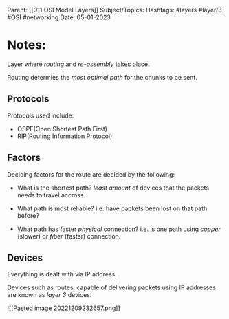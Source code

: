 
Parent: [[011 OSI Model Layers]]
Subject/Topics: 
Hashtags: #layers #layer/3 #OSI #networking 
Date: 05-01-2023

# Notes:

Layer where *routing* and *re-assembly* takes place.

Routing determies the *most optimal path* for the chunks to be sent.

## Protocols

Protocols used include:
- OSPF(Open Shortest Path First)
- RIP(Routing Information Protocol)

## Factors

Deciding factors for the route are decided by the following:
- What is the shortest path?
	*least amount* of devices that the packets needs to travel accross.

- What path is most reliable?
	i.e. have packets been lost on that path before?

- What path has faster *physical* connection?
	i.e. is one path using *copper* (slower) or *fiber* (faster) connection.

## Devices

Everything is dealt with via IP address. 

Devices such as routes, capable of delivering packets using IP addresses are known as *layer 3* devices.

![[Pasted image 20221209232657.png]]

